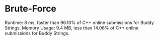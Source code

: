 # Brute-Force
Runtime: 8 ms, faster than 96.10% of C++ online submissions for Buddy Strings.
Memory Usage: 9.4 MB, less than 14.06% of C++ online submissions for Buddy Strings.
